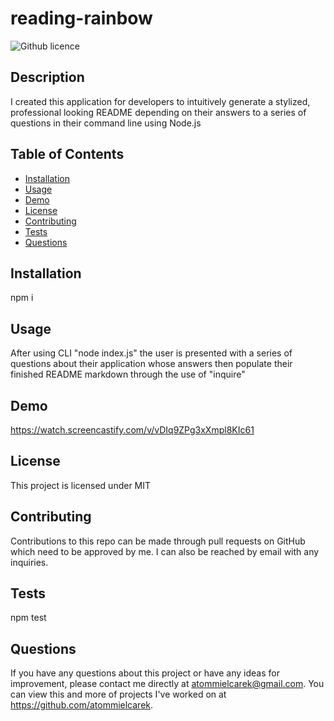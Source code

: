 # reading-rainbow
  ![Github licence](http://img.shields.io/badge/license-MIT-blue.svg)
  
  ## Description 
  I created this application for developers to intuitively generate a stylized, professional looking README depending on their answers to a series of questions in their command line using Node.js
  ## Table of Contents
  * [Installation](#installation)
  * [Usage](#usage)
  * [Demo](#demo)
  * [License](#license)
  * [Contributing](#contributing)
  * [Tests](#tests)
  * [Questions](#questions)
  
  ## Installation 
  npm i
  ## Usage 
  After using CLI "node index.js" the user is presented with a series of questions about their application whose answers then populate their finished README markdown through the use of "inquire"
  ## Demo
  https://watch.screencastify.com/v/vDIq9ZPg3xXmpl8KIc61
  ## License 
  This project is licensed under MIT
  ## Contributing 
  Contributions to this repo can be made through pull requests on GitHub which need to be approved by me. I can also be reached by email with any inquiries.
  ## Tests
  npm test
  ## Questions
  If you have any questions about this project or have any ideas for improvement, please contact me directly at atommielcarek@gmail.com. You can view this and more of projects I've worked on at https://github.com/atommielcarek.

